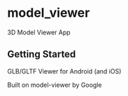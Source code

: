 # model_viewer

3D Model Viewer App

## Getting Started

GLB/GLTF Viewer for Android (and iOS)

Built on model-viewer by Google